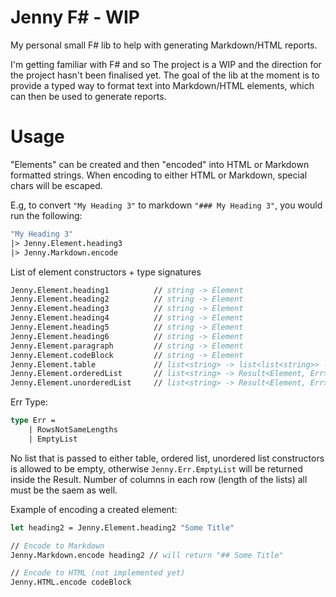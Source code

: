 # Jenny F# - WIP
My personal small F# lib to help with generating Markdown/HTML reports.

I'm getting familiar with F# and so The project is a WIP and the direction for the project hasn't been finalised yet. The goal of the lib at the moment is to provide a typed way to format text into Markdown/HTML elements, which can then be used to generate reports.

# Usage
"Elements" can be created and then "encoded" into HTML or Markdown formatted strings. When encoding to either HTML or Markdown, special chars will be escaped.

E.g, to convert `"My Heading 3"` to markdown `"### My Heading 3"`, you would run the following:

```fsharp
"My Heading 3"
|> Jenny.Element.heading3
|> Jenny.Markdown.encode
```

List of element constructors + type signatures
```fsharp
Jenny.Element.heading1          // string -> Element
Jenny.Element.heading2          // string -> Element
Jenny.Element.heading3          // string -> Element
Jenny.Element.heading4          // string -> Element
Jenny.Element.heading5          // string -> Element
Jenny.Element.heading6          // string -> Element
Jenny.Element.paragraph         // string -> Element
Jenny.Element.codeBlock         // string -> Element
Jenny.Element.table             // list<string> -> list<list<string>> -> Result<Element, Err>
Jenny.Element.orderedList       // list<string> -> Result<Element, Err>
Jenny.Element.unorderedList     // list<string> -> Result<Element, Err>
```

Err Type:
```fsharp
type Err =
    | RowsNotSameLengths
    | EmptyList
```
No list that is passed to either table, ordered list, unordered list constructors is allowed to be empty, otherwise `Jenny.Err.EmptyList` will be returned inside the Result. Number of columns in each row (length of the lists) all must be the saem as well. 

Example of encoding a created element:
```fsharp
let heading2 = Jenny.Element.heading2 "Some Title"

// Encode to Markdown
Jenny.Markdown.encode heading2 // will return "## Some Title"

// Encode to HTML (not implemented yet)
Jenny.HTML.encode codeBlock
```